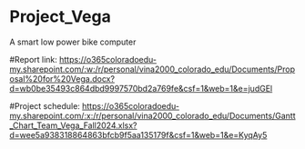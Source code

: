 # Project_Vega
A smart low power bike computer

#Report link: https://o365coloradoedu-my.sharepoint.com/:w:/r/personal/vina2000_colorado_edu/Documents/Proposal%20for%20Vega.docx?d=wb0be35493c864dbd9997570bd2a769fe&csf=1&web=1&e=judGEl

#Project schedule: https://o365coloradoedu-my.sharepoint.com/:x:/r/personal/vina2000_colorado_edu/Documents/Gantt_Chart_Team_Vega_Fall2024.xlsx?d=wee5a938318864863bfcb9f5aa135179f&csf=1&web=1&e=KyqAy5

